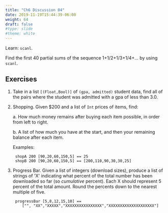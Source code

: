 ```yaml
---
title: "Ch6 Discussion 04"
date: 2019-11-19T15:44:39-06:00
weight: 64
draft: false
#type: slide
#theme: white
---
```


Learn: `scanl`.

Find the first 40 partial sums of the sequence 1+1/2+1/3+1/4+... by
using `scanl`.

## Exercises

1. Take in a list `[(Float,Bool)]` of `(gpa, admitted)` student data, find all of the
pairs where the student was admitted with a gpa of less than 3.0.

2. Shopping. Given $200 and a list of `Int` prices of items, find:

    a. How much money remains after buying each item possible, in order
    from left to right.
   
     b. A list of how much you have at the start, and then your
   remaining balance after each item.
   
      Examples:
   
        shopA 200 [90,20,60,150,5] == 25
        shopB 200 [90,20,60,150,5] == [200,110,90,30,30,25]


3. Progress Bar. Given a list of integers (download sizes), produce a list of strings
   of 'X' indicating what percent of the total number has been
   downloaded so far (so *cumulative* percent). Each X should
   represent 5 percent of the total amount. Round the percents down to
   the nearest multiple of five.
   
        progressBar [5,8,12,15,10] ==
           ["", "XX","XXXXX","XXXXXXXXXXXXXXXX","XXXXXXXXXXXXXXXXXXXX"]
